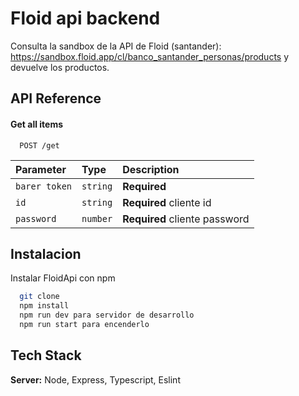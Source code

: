 
# Floid api backend

Consulta la sandbox de la API de Floid (santander):
https://sandbox.floid.app/cl/banco_santander_personas/products
y devuelve los productos.



## API Reference

#### Get all items

```http
  POST /get
```

| Parameter | Type     | Description                |
| :-------- | :------- | :------------------------- |
| `barer token` | `string` | **Required** |
| `id` | `string` | **Required** cliente id |
| `password` | `number` | **Required** cliente password |


## Instalacion

Instalar FloidApi con npm

```bash
  git clone  
  npm install 
  npm run dev para servidor de desarrollo
  npm run start para encenderlo
```
    
## Tech Stack

**Server:** Node, Express, Typescript, Eslint

